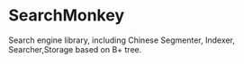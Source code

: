 SearchMonkey
============

Search engine library, including Chinese Segmenter, Indexer, Searcher,Storage based on B+ tree.
